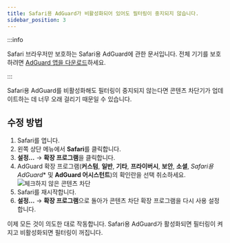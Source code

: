 ```yaml
---
title: Safari용 AdGuard가 비활성화되어 있어도 필터링이 중지되지 않습니다.
sidebar_position: 3
---
```


:::info

Safari 브라우저만 보호하는 Safari용 AdGuard에 관한 문서입니다. 전체 기기를 보호하려면 [AdGuard 앱을 다운로드](https://agrd.io/download-kb-adblock)하세요.

:::

Safari용 AdGuard를 비활성화해도 필터링이 중지되지 않는다면 콘텐츠 차단기가 업데이트하는 데 너무 오래 걸리기 때문일 수 있습니다.

## 수정 방법

1. Safari를 엽니다.
2. 왼쪽 상단 메뉴에서 **Safari**를 클릭합니다.
3. **설정…** → **확장 프로그램**을 클릭합니다.
4. AdGuard 확장 프로그램(**커스텀**, **일반**, **기타**, **프라이버시**, **보안**, **소셜**, _Safari용 AdGuard_\* 및 **AdGuard 어시스턴트**)의 확인란을 선택 취소하세요.
   ![체크하지 않은 콘텐츠 차단](https://cdn.adtidy.org/content/Kb/ad_blocker/safari/adg-safari-unchecked-cbs.png)
5. Safari를 재시작합니다.
6. **설정...** → **확장 프로그램**으로 돌아가 콘텐츠 차단 확장 프로그램을 다시 사용 설정합니다.

이제 모든 것이 의도한 대로 작동합니다. Safari용 AdGuard가 활성화되면 필터링이 켜지고 비활성화되면 필터링이 꺼집니다.
